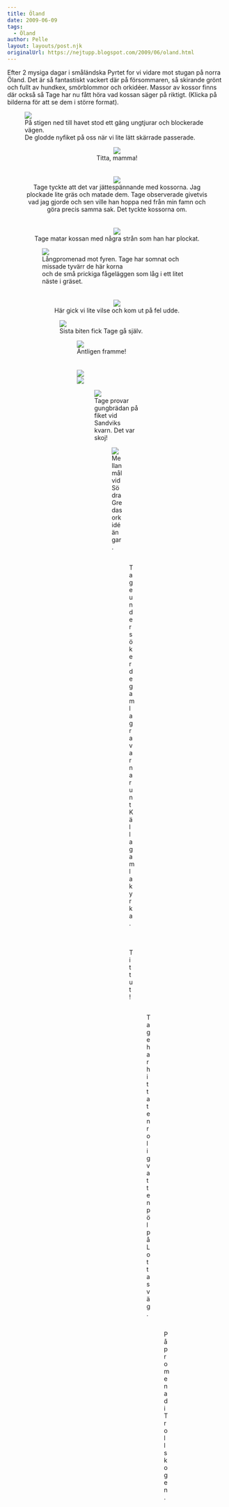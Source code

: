 ```yaml
---
title: Öland
date: 2009-06-09
tags: 
  - Öland	
author: Pelle
layout: layouts/post.njk
originalUrl: https://nejtupp.blogspot.com/2009/06/oland.html
---
```


Efter 2 mysiga dagar i småländska Pyrtet for vi vidare mot stugan på norra Öland. Det är så fantastiskt vackert där på försommaren, så skirande grönt och fullt av hundkex, smörblommor och orkidéer. Massor av kossor finns där också så Tage har nu fått höra vad kossan säger på riktigt. (Klicka på bilderna för att se dem i större format).

<figure>
	<img src="../../../../img/_MG_4740_1024pix.jpg">
	<figcaption>På stigen ned till havet stod ett gäng ungtjurar och blockerade vägen.<br>De glodde nyfiket på oss när vi lite lätt skärrade passerade. </figcaption>
</figure>

<figure>
	<div style="text-align: center;"><img src="../../../../img/_MG_4773_1024pix.jpg">
	<figcaption></span></span></div><div style="text-align: center;">
	<figcaption>Titta, mamma!<br><br></span></span></div><br></div><div style="text-align: center;"><img src="../../../../img/_MG_4776_1024pix.jpg">
	<figcaption>Tage tyckte att det var jättespännande med kossorna. Jag plockade lite gräs och matade dem. Tage observerade givetvis vad jag gjorde och sen ville han hoppa ned från min famn och göra precis samma sak. Det tyckte kossorna om.</span></span><br>
	<figcaption></span></span></div>
	<figcaption><br><br></span></span>  <div style="text-align: center;"><img src="../../../../img/_MG_4791_1024pix.jpg">
	<figcaption>Tage matar kossan med några strån som han har plockat.</span></span><br></div>

<figure>
	<img src="../../../../img/_MG_4813_1024pix.jpg">
	<figcaption>Långpromenad mot fyren. Tage har somnat och missade tyvärr de här korna<br> och de små prickiga fågeläggen som låg i ett litet näste i gräset.<br><br><br></span></span></div><div style="text-align: center;"><img src="../../../../img/_MG_4843_1024pix.jpg">
	<figcaption>Här gick vi lite vilse och kom ut på fel udde.</span> </span></div>

<figure>
	<img src="../../../../img/_MG_4861_1024pix.jpg">
	<figcaption>Sista biten fick Tage gå själv.</span> </span></div>

<figure>
	<img src="../../../../img/_MG_4872_1024pix.jpg">
	<figcaption>Äntligen framme!<br><br><br></span></span></div><img src="../../../../img/_MG_4870_1024pix.jpg"><br><img src="../../../../img/_MG_4875_1024pix.jpg"><br>

<figure>
	<img src="../../../../img/_MG_4911_1024pix.jpg">
	<figcaption>Tage provar gungbrädan på fiket vid Sandviks kvarn. Det var skoj!</span> </span></div>

<figure>
	<img src="../../../../img/_MG_4928_1024pix.jpg">
	<figcaption>Mellanmål vid Södra Gredas orkidéängar.</span> </span></div>

<figure>
	<img src="../../../../img/_MG_5144_1024pix.jpg">
	<figcaption>Tage undersöker de gamla gravarna runt Källa gamla kyrka.<br><br></span></span></div><br><div style="text-align: center;"><img src="../../../../img/_MG_5135_1024pix.jpg">
	<figcaption>Tittut! </span></span><br></div>

<figure>
	<img src="../../../../img/_MG_5063_1024pix.jpg">
	<figcaption>Tage har hittat en rolig vattenpöl på Lottas väg. </span></span><br></div>

<figure>
	<img src="../../../../img/_MG_4977_1024pix.jpg">
	<figcaption>På promenad i Trollskogen.</span></span><br></div>
